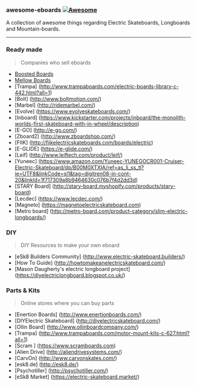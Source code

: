 ### **awesome-eboards** [![Awesome](https://cdn.rawgit.com/sindresorhus/awesome/d7305f38d29fed78fa85652e3a63e154dd8e8829/media/badge.svg)](https://github.com/sindresorhus/awesome)
A collection of awesome things regarding Electric Skateboards, Longboards and Mountain-boards.

---
### Ready made
> Companies who sell eboards
* [Boosted Boards](https://boostedboards.com/)
* [Mellow Boards](http://www.mellowboards.com/)
* [Trampa] (http://www.trampaboards.com/electric-boards-library-c-442.html?all=1)
* [Bolt] (http://www.boltmotion.com/)
* [Marbel] (http://ridemarbel.com/)
* [Evolve] (https://www.evolveskateboards.com/)
* [Inboard] (https://www.kickstarter.com/projects/inboard/the-monolith-worlds-first-skateboard-with-in-wheel/description)
* [E-GO] (http://e-go.com/)
* [Zboard2] (http://www.zboardshop.com/)
* [FIIK] (http://fiikelectricskateboards.com/boards/electric)
* [E-GLIDE] (https://e-glide.com/)
* [Leif] (http://www.leiftech.com/product/leif/)
* [Yuneec] (https://www.amazon.com/Yuneec-YUNEGOCR001-Cruiser-Electric-Skateboard/dp/B00M0XTXIA/ref=as_li_ss_tl?ie=UTF8&linkCode=sl1&tag=digitren08-in-cont-20&linkId=1f717309a8b9464630c076b7f4d2dd3d)
* [STARY Board] (http://stary-board.myshopify.com/products/stary-board)
* [Lecdec] (https://www.lecdec.com/)
* [Magneto] (https://magnetoelectricskateboard.com)
* [Metro board] (http://metro-board.com/product-category/slim-electric-longboards/)

### DIY
> DIY Resources to make your own eboard
* [eSk8 Builders Community] (http://www.electric-skateboard.builders/)
* [How To Guide] (http://howtomakeanelectricskateboard.com/)
* [Mason Daugherty's electric longboard project] (https://diyelectriclongboard.blogspot.co.uk/)

### Parts & Kits
> Online stores where you can buy parts
* [Enertion Boards] (http://www.enertionboards.com/)
* [DIYElectric Skateboard] (http://diyelectricskateboard.com/)
* [Ollin Board] (http://www.ollinboardcompany.com/)
* [Trampa] (http://www.trampaboards.com/motor-mount-kits-c-627.html?all=1)
* [Scram ] (https://www.scramboards.com)
* [Alien Drive] (http://aliendrivesystems.com/)
* [CarvOn] (http://www.carvonskates.com/)
* [esk8.de] (http://esk8.de/)
* [Psychotiller] (http://psychotiller.com/)
* [eSk8 Market] (https://electric-skateboard.market/)

